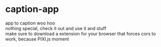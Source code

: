 # caption-app
app to caption woo hoo  
nothing special, check it out and use it and stuff  
make sure to download a extension for your browser that forces cors to work, because PIXI.js moment